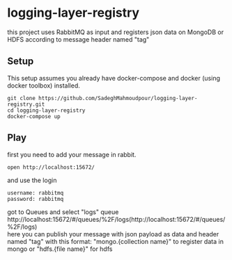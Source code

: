 # logging-layer-registry
this project uses RabbitMQ as input and registers json data on MongoDB or HDFS according to message header named "tag"

## Setup
This setup assumes you already have docker-compose and docker (using docker toolbox) installed.


```
git clone https://github.com/SadeghMahmoudpour/logging-layer-registry.git
cd logging-layer-registry
docker-compose up
```
## Play
first you need to add your message in rabbit.
```
open http://localhost:15672/
```
and use the login

```
username: rabbitmq
password: rabbitmq
```
got to Queues and select "logs" queue http://localhost:15672/\#/queues/%2F/logs(http://localhost:15672/#/queues/%2F/logs)  
here you can publish your message with json payload as data and header named "tag" with this format: "mongo.{collection name}" to register data in mongo or "hdfs.{file name}" for hdfs
